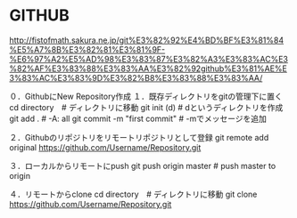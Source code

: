 # GITHUB

http://fistofmath.sakura.ne.jp/git%E3%82%92%E4%BD%BF%E3%81%84%E5%A7%8B%E3%82%81%E3%81%9F-%E6%97%A2%E5%AD%98%E3%83%87%E3%82%A3%E3%83%AC%E3%82%AF%E3%83%88%E3%83%AA%E3%82%92github%E3%81%AE%E3%83%AC%E3%83%9D%E3%82%B8%E3%83%88%E3%83%AA/

０．GithubにNew Repository作成
１．既存ディレクトリをgitの管理下に置く
  cd directory　# ディレクトリに移動
  git init (d) # dというディレクトリを作成
  git add . # -A: all
  git commit -m "first commit" # -mでメッセージを追加
  
２．Githubのリポジトリをリモートリポジトリとして登録
  git remote add original https://github.com/Username/Repository.git

３．ローカルからリモートにpush
  git push origin master # push master to origin 


４．リモートからclone
  cd directory　# ディレクトリに移動
  git clone https://github.com/Username/Repository.git
